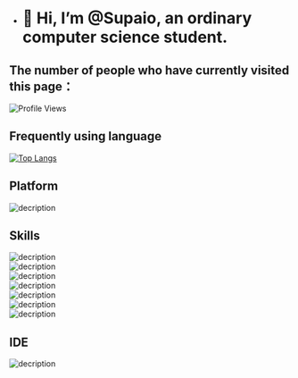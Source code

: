 - # 👋 Hi, I’m @Supaio, an ordinary computer science student.
## The number of people who have currently visited this page：
![Profile Views](https://komarev.com/ghpvc/?username=Supaio&color=blue)
## Frequently using language
[![Top Langs](https://github-readme-stats.vercel.app/api/top-langs/?username=Supaio&layout=compact)](https://github.com/Supaio/github-readme-stats)
## Platform
![decription](https://img.shields.io/badge/Windows-0078D6?style=for-the-badge&logo=windows&logoColor=white)<br>
## Skills
![decription](https://img.shields.io/badge/Python-3776AB?style=for-the-badge&logo=python&logoColor=white)<br>
![decription](https://img.shields.io/badge/HTML5-E34F26?style=for-the-badge&logo=html5&logoColor=white)<br>
![decription](https://img.shields.io/badge/Microsoft_Excel-217346?style=for-the-badge&logo=microsoft-excel&logoColor=white)<br>
![decription](https://img.shields.io/badge/Microsoft_PowerPoint-B7472A?style=for-the-badge&logo=microsoft-powerpoint&logoColor=white)<br>
![decription](https://img.shields.io/badge/Microsoft_Word-2B579A?style=for-the-badge&logo=microsoft-word&logoColor=white)<br>
![decription](https://img.shields.io/badge/Microsoft_Visio-3955A3?style=for-the-badgee&logo=microsoft-visio&logoColor=white)<br>
![decription](https://img.shields.io/badge/Powershell-2CA5E0?style=for-the-badge&logo=powershell&logoColor=white)
## IDE
![decription](https://img.shields.io/badge/Visual_Studio_Code-0078D4?style=for-the-badge&logo=visual%20studio%20code&logoColor=white)

<!---
Supaio/Supaio is a ✨ special ✨ repository because its `README.md` (this file) appears on your GitHub profile.
You can click the Preview link to take a look at your changes.
--->
